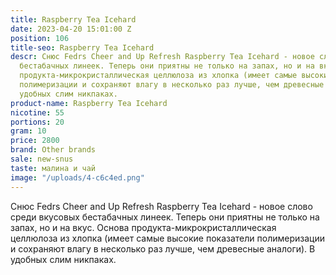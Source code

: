 ```yaml
---
title: Raspberry Tea Icehard
date: 2023-04-20 15:01:00 Z
position: 106
title-seo: Raspberry Tea Icehard
descr: Снюс Fedrs Cheer and Up Refresh Raspberry Tea Icehard - новое слово среди вкусовых
  бестабачных линеек. Теперь они приятны не только на запах, но и на вкус. Основа
  продукта-микрокристаллическая целлюлоза из хлопка (имеет самые высокие показатели
  полимеризации и сохраняют влагу в несколько раз лучше, чем древесные аналоги). В
  удобных слим никпаках.
product-name: Raspberry Tea Icehard
nicotine: 55
portions: 20
gram: 10
price: 2800
brand: Other brands
sale: new-snus
taste: малина и чай
image: "/uploads/4-c6c4ed.png"
---
```


Снюс Fedrs Cheer and Up Refresh Raspberry Tea Icehard - новое слово среди вкусовых бестабачных линеек. Теперь они приятны не только на запах, но и на вкус. Основа продукта-микрокристаллическая целлюлоза из хлопка (имеет самые высокие показатели полимеризации и сохраняют влагу в несколько раз лучше, чем древесные аналоги). В удобных слим никпаках.